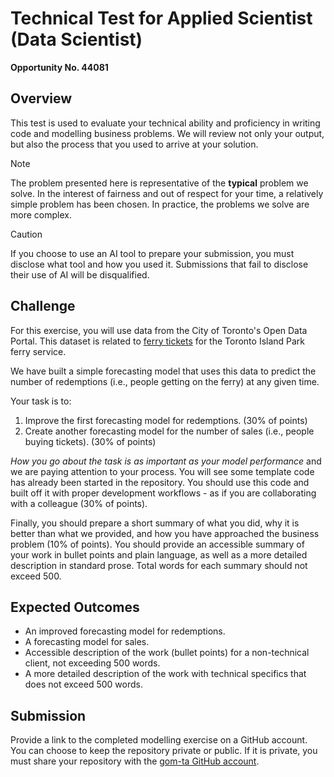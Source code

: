# Technical Test for Applied Scientist (Data Scientist)

__Opportunity No. 44081__

## Overview

This test is used to evaluate your technical ability and proficiency in writing code and modelling business problems. We will review not only your output, but also the process that you used to arrive at your solution. 

> [!NOTE]
> The problem presented here is representative of the __typical__ problem we solve. In the interest of fairness and out of respect for your time, a relatively simple problem has been chosen. In practice, the problems we solve are more complex.


> [!CAUTION]
> If you choose to use an AI tool to prepare your submission, you must disclose what tool and how you used it. Submissions that fail to disclose their use of AI will be disqualified. 


## Challenge

For this exercise, you will use data from the City of Toronto's Open Data Portal. This dataset is related to [ferry tickets](https://open.toronto.ca/dataset/toronto-island-ferry-ticket-counts/) for the Toronto Island Park ferry service.

We have built a simple forecasting model that uses this data to predict the number of redemptions (i.e., people getting on the ferry) at any given time. 

Your task is to:

1. Improve the first forecasting model for redemptions. (30% of points)
2. Create another forecasting model for the number of sales (i.e., people buying tickets). (30% of points)

*How you go about the task is as important as your model performance* and we are paying attention to your process. You will see some template code has already been started in the repository. You should use this code and built off it with proper development workflows - as if you are collaborating with a colleague (30% of points).

Finally, you should prepare a short summary of what you did, why it is better than what we provided, and how you have approached the business problem (10% of points). You should provide an accessible summary of your work in bullet points and plain language, as well as a more detailed description in standard prose. Total words for each summary should not exceed 500.

## Expected Outcomes

- An improved forecasting model for redemptions.
- A forecasting model for sales.
- Accessible description of the work (bullet points) for a non-technical client,  not exceeding 500 words.
- A more detailed description of the work with technical specifics that does not exceed 500 words.

## Submission

Provide a link to the completed modelling exercise on a GitHub account. You can choose to keep the repository private or public. If it is private, you must share your repository with the [gom-ta GitHub account](https://github.com/gom-ta). 
